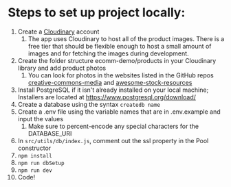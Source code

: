 # Steps to set up project locally:

1. Create a [Cloudinary](https://cloudinary.com) account
	1. The app uses Cloudinary to host all of the product images. There is a free tier that should be flexible enough to host a small amount of images and for fetching the images during development.
2. Create the folder structure ecomm-demo/products in your Cloudinary library and add product photos
	1. You can look for photos in the websites listed in the GitHub repos [creative-commons-media](https://github.com/shime/creative-commons-media/blob/master/README.md#graphics) and [awesome-stock-resources](https://github.com/neutraltone/awesome-stock-resources/blob/master/README.md#photography)
3. Install PostgreSQL if it isn't already installed on your local machine; Installers are located at https://www.postgresql.org/download/
4. Create a database using the syntax `createdb name`
5. Create a .env file using the variable names that are in .env.example and input the values
	1. Make sure to percent-encode any special characters for the DATABASE_URI
6. In `src/utils/db/index.js`, comment out the ssl property in the Pool constructor
7. `npm install`
8. `npm run dbSetup`
9. `npm run dev`
10. Code!
